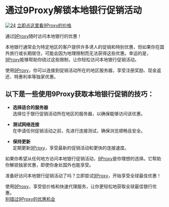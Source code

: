 # 通过9Proxy解锁本地银行促销活动
<a href='https://postimg.cc/tZ0NX4DX' target='_blank'><img src='https://i.postimg.cc/PxJ3QLw8/24.webp' border='0' alt='24'/></a>
[立即点这里看9Proxy的价格](https://the9proxy.short.gy/github-pricing-chloe321)

通过[9Proxy](https://the9proxy.short.gy/github-homepage-chloe321)随时访问本地银行的优惠！

本地银行通常会为特定地区的客户提供许多诱人的促销和特别优惠，但如果你在国外旅行或长期居住，可能会因为地理限制而无法获得这些优惠。幸运的是，[9Proxy](https://the9proxy.short.gy/github-homepage-chloe321)能够帮助你绕过这些限制，让你轻松访问本地银行促销活动。

使用[9Proxy](https://the9proxy.short.gy/github-homepage-chloe321)，你可以连接到促销活动所在的地区服务器，享受注册奖励、现金返还、特惠利率等独家优惠。

## 以下是一些使用9Proxy获取本地银行促销的技巧：

- **选择适合的服务器**  
  选择位于银行促销活动所在地区的服务器，以确保能够访问该优惠。

- **测试网络连接**  
  在申请任何促销活动之前，先进行连接测试，确保浏览顺畅且安全。

- **保持更新**  
  定期更新[9Proxy](https://the9proxy.short.gy/github-homepage-chloe321)，享受最新的促销活动和更快的连接速度。

如果你希望从任何地方访问本地银行促销活动，[9Proxy](https://the9proxy.short.gy/github-homepage-chloe321)是你理想的选择。它帮助你解锁独家优惠，即使你身处国外也能享受。

准备好访问本地银行促销活动了吗？立即尝试[9Proxy](https://the9proxy.short.gy/github-homepage-chloe321)，开始享受全球最佳优惠！

使用[9Proxy](https://the9proxy.short.gy/github-homepage-chloe321)，享受低价格和快速代理服务，让你更轻松地获取全球最佳银行优惠。  
[别错过9Proxy的优惠机会](https://the9proxy.short.gy/github-pricing-chloe321)


